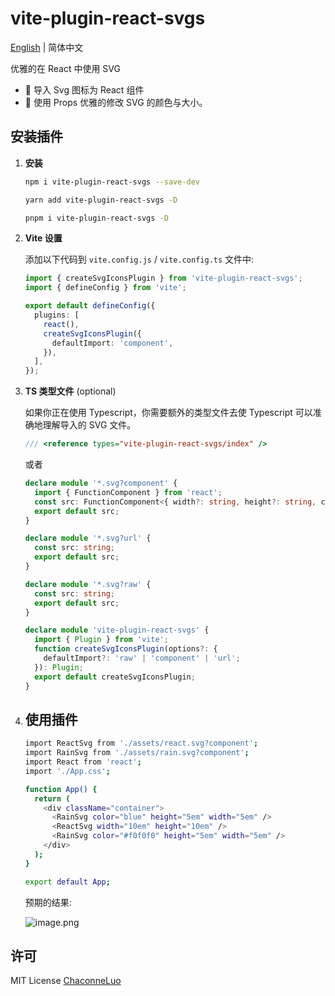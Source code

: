 # vite-plugin-react-svgs

[English](Readme.md) | 简体中文

优雅的在 React 中使用 SVG

- 🌟 导入 Svg 图标为 React 组件
- 🌈 使用 Props 优雅的修改 SVG 的颜色与大小。

## 安装插件

1. **安装**

   ```bash
   npm i vite-plugin-react-svgs --save-dev
   ```

   ```bash
   yarn add vite-plugin-react-svgs -D
   ```

   ```bash
   pnpm i vite-plugin-react-svgs -D
   ```

2. **Vite 设置**

   添加以下代码到 `vite.config.js` / `vite.config.ts` 文件中:

   ```ts
   import { createSvgIconsPlugin } from 'vite-plugin-react-svgs';
   import { defineConfig } from 'vite';

   export default defineConfig({
     plugins: [
       react(),
       createSvgIconsPlugin({
         defaultImport: 'component',
       }),
     ],
   });
   ```

3. **TS 类型文件** (optional)

   如果你正在使用 Typescript，你需要额外的类型文件去使 Typescript 可以准确地理解导入的 SVG 文件。

    ```ts
    /// <reference types="vite-plugin-react-svgs/index" />
    ```
    或者

    ```ts
    declare module '*.svg?component' {
      import { FunctionComponent } from 'react';
      const src: FunctionComponent<{ width?: string, height?: string, color?: string }>;
      export default src;
    }

    declare module '*.svg?url' {
      const src: string;
      export default src;
    }

    declare module '*.svg?raw' {
      const src: string;
      export default src;
    }

    declare module 'vite-plugin-react-svgs' {
      import { Plugin } from 'vite';
      function createSvgIconsPlugin(options?: {
        defaultImport?: 'raw' | 'component' | 'url';
      }): Plugin;
      export default createSvgIconsPlugin;
    }
   ```

4. ## 使用插件

    ```bash
    import ReactSvg from './assets/react.svg?component';
    import RainSvg from './assets/rain.svg?component';
    import React from 'react';
    import './App.css';

    function App() {
      return (
        <div className="container">
          <RainSvg color="blue" height="5em" width="5em" />
          <ReactSvg width="10em" height="10em" />
          <RainSvg color="#f0f0f0" height="5em" width="5em" />
        </div>
      );
    }

    export default App;
   ```

   预期的结果:

   ![image.png](https://s2.loli.net/2023/03/19/hzbDdH51xVfCOGn.png)

## 许可

MIT License [ChaconneLuo](https://github.com/ChaconneLuo)
